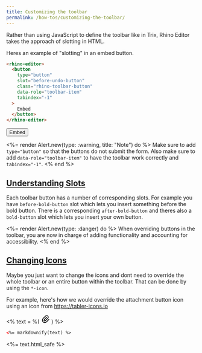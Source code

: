 ```yaml
---
title: Customizing the toolbar
permalink: /how-tos/customizing-the-toolbar/
---
```


Rather than using JavaScript to define the toolbar like in Trix, Rhino Editor
takes the approach of slotting in HTML.

Heres an example of "slotting" in an embed button.

```html
<rhino-editor>
  <button
    type="button"
    slot="before-undo-button"
    class="rhino-toolbar-button"
    data-role="toolbar-item"
    tabindex="-1"
  >
    Embed
  </button>
</rhino-editor>
```

<rhino-editor>
  <button
    type="button"
    slot="before-undo-button"
    class="rhino-toolbar-button"
    data-role="toolbar-item"
    tabindex="-1"
  >
    Embed
  </button>
</rhino-editor>



<br>

<%= render Alert.new(type: :warning, title: "Note") do %>
  Make sure to add `type="button"` so that the buttons do not submit the form. Also make sure
  to add `data-role="toolbar-item"` to have the toolbar work correctly and `tabindex="-1"`.
<% end %>


<h2 id="understanding-slots">
  <a href="#understanding-slots">
    Understanding Slots
  </a>
</h2>

Each toolbar button has a number of corresponding slots. For example you have
`before-bold-button` slot which lets you insert something before the bold button.
There is a corresponding `after-bold-button` and theres also a `bold-button` slot
which lets you insert your own button.

<%= render Alert.new(type: :danger) do %>
  When overriding buttons in the toolbar, you are now in charge of adding functionality
  and accounting for accessibility.
<% end %>

<h2 id="changing-icons">
  <a href="#changing-icons">
    Changing Icons
  </a>
</h2>

Maybe you just want to change the icons and dont need to override the whole
toolbar or an entire button within the toolbar. That can be done by using the `*-icon`.

For example, here's how we would override the attachment button icon using an icon
from <https://tabler-icons.io>

<% text = %(
<rhino-editor>
  <svg slot="attach-files-icon" xmlns="http://www.w3.org/2000/svg" class="icon icon-tabler icon-tabler-paperclip" width="24" height="24" viewBox="0 0 24 24" stroke-width="2" stroke="currentColor" fill="none" stroke-linecap="round" stroke-linejoin="round">
   <path stroke="none" d="M0 0h24v24H0z" fill="none"></path>
   <path d="M15 7l-6.5 6.5a1.5 1.5 0 0 0 3 3l6.5 -6.5a3 3 0 0 0 -6 -6l-6.5 6.5a4.5 4.5 0 0 0 9 9l6.5 -6.5"></path>
  </svg>
</rhino-editor>
) %>

```html
<%= markdownify(text) %>
```

<%= text.html_safe %>
